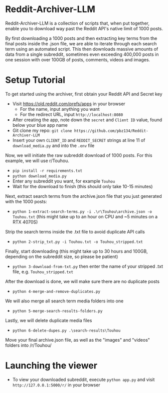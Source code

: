 # Reddit-Archiver-LLM
Reddit-Archiver-LLM is a collection of scripts that, when put together, enable you to download way past the Reddit API's native limit of 1000 posts.

By first downloading a 1000 posts and then extracting key terms from the final posts inside the .json file, we are able to iterate through each search term using an automated script.
This then downloads massive amounts of data from a single subreddit, sometimes even exceeding 400,000 posts in one session with over 100GB of posts, comments, videos and images.


# Setup Tutorial
To get started using the archiver, first obtain your Reddit API and Secret key
- Visit https://old.reddit.com/prefs/apps in your browser
   - For the name, input anything you want
  - For the redirect URL, input `http://localhost:8080`
- After creating the app, note down the `secret` and `Client ID` value, found below your blue app name
- Git clone my repo: `git clone https://github.com/pbz134/Reddit-Archiver-LLM`
- Insert your own `CLIENT_ID` and `REDDIT_SECRET` strings at line 11 of `download_media.py` and into the `.env` file

Now, we will initiate the raw subreddit download of 1000 posts. For this example, we will use r/Touhou.
- `pip install -r requirements.txt`
- `python download_media.py`
- Enter any subreddit you want, for example `Touhou`
- Wait for the download to finish (this should only take 10-15 minutes)

Next, extract search terms from the archive.json file that you just generated with the 1000 posts:
- `python 1-extract-search-terms.py -i .\r\Touhou\archive.json -o Touhou.txt` (this might take up to an hour on CPU and ~5 minutes on a RTX 4070S)

Strip the search terms inside the .txt file to avoid duplicate API calls
- `python 2-strip_txt.py -i Touhou.txt -o Touhou_stripped.txt`

Finally, start downloading (this might take up to 30 hours and 100GB, depending on the subreddit size, so please be patient)
- `python 3-download-from-txt.py` then enter the name of your stripped .txt file, e.g. `Touhou_stripped.txt`

After the download is done, we will make sure there are no duplicate posts
  - `python 4-merge-and-remove-duplicates.py`
 
We will also merge all search term media folders into one
- `python 5-merge-search-results-folders.py`

Lastly, we will delete duplicate media files
- `python 6-delete-dupes.py .\search-results\Touhou`

Move your final archive.json file, as well as the "images" and "videos" folders into /r/Touhou/

# Launching the viewer
- To view your downloaded subreddit, execute `python app.py` and visit `http://127.0.0.1:5000/r/` in your browser
